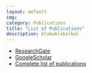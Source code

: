 ```yaml
---
layout: default
img: 
category: Publications
title: "List of Publications"
description: blabablabalbal
---
```


- [ResearchGate](https://www.researchgate.net/profile/Daniela_Cassol)
- [GoogleScholar](https://scholar.google.com/citations?user=SJKCmboAAAAJ&hl=en)
- [Complete list of publications](img/publication.pdf)
